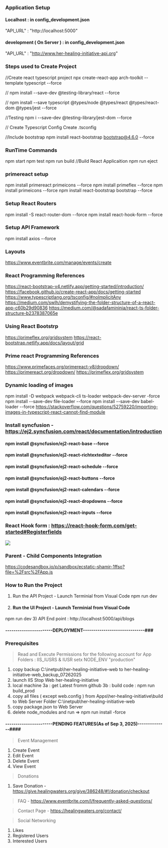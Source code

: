 ### Application Setup 

#### Localhost : in config_development.json
"API_URL" : "http://localhost:5000"

#### development ( On Server ) : in config_development.json
"API_URL" : "http://www.her-healing-initiative-api.org"

### Steps used to Create Project 
//Create react typescript project 
npx create-react-app arch-toolkit --template typescript --force

//
npm install --save-dev @testing-library/react --force

//
npm install --save typescript @types/node @types/react @types/react-dom @types/jest --force

//Testing 
npm i --save-dev @testing-library/jest-dom --force

// Create Typescript Config
Create .tsconfig

//Include bootstrap 
npm install react-bootstrap bootstrap@4.6.0 --force

### RunTime Commands
npm start
npm test
npm run build //Build React Applicaition
npm run eject

### primereact setup
npm install primereact primeicons --force
npm install primeflex --force
npm install primeicons  --force
npm install react-bootstrap bootstrap --force

### Setup React Routers
npm install -S react-router-dom --force
npm install react-hook-form --force

### Setup API Framework 
npm install axios --force

### Layouts
https://www.eventbrite.com/manage/events/create

### React Programming References 
https://react-bootstrap-v4.netlify.app/getting-started/introduction/
https://facebook.github.io/create-react-app/docs/getting-started
https://www.typescriptlang.org/tsconfig/#noImplicitAny
https://medium.com/swlh/demystifying-the-folder-structure-of-a-react-app-c60b29d90836
https://medium.com/@sadafamininia/react-ts-folder-structure-b2378387065e

### Using React Bootstrp 
https://primeflex.org/gridsystem
https://react-bootstrap.netlify.app/docs/layout/grid

### Prime react Programming References 
https://www.primefaces.org/primereact-v8/dropdown/
https://primereact.org/dropdown/
https://primeflex.org/gridsystem

### Dynamic loading of images 
npm install -D webpack webpack-cli ts-loader webpack-dev-server -force
npm install --save-dev file-loader --force
npm install --save-dev babel-loader --force
https://stackoverflow.com/questions/52759220/importing-images-in-typescript-react-cannot-find-module

### Install syncfusion - https://ej2.syncfusion.com/react/documentation/introduction

#### npm install @syncfusion/ej2-react-base --force
#### npm install @syncfusion/ej2-react-richtexteditor --force
#### npm install @syncfusion/ej2-react-schedule --force
#### npm install @syncfusion/ej2-react-buttons --force
#### npm install @syncfusion/ej2-react-calendars --force
#### npm install @syncfusion/ej2-react-dropdowns --force
#### npm install @syncfusion/ej2-react-inputs --force

### React Hook form : https://react-hook-form.com/get-started#Registerfields

<img src={require(getImagePath(data.eventImage)).default}/>

### Parent - Child Components Integration
https://codesandbox.io/p/sandbox/ecstatic-shamir-1ffso?file=%2Fsrc%2FApp.js


### How to Run the Project
1) Run the API Project - Launch Terminial from Visual Code
npm run dev 
2) #### Run the UI Project - Launch Terminial from Visual Code
npm run dev
3) API End point : http://localhost:5000/api/blogs

#### -----------------------DEPLOYMENT------------------------------###

### Prerequisites 
> Read and Execute Permissions for the following account for App Folders : IIS_IUSRS & IUSR 
> setx NODE_ENV "production"

1) copy backup C:\inetpub\her-healing-initiative-web to her-healing-initiative-web_backup_07262025
2) launch IIS Stop Web her-healing-initiative
3) local machine 
    3a : get Latest fromm github 
    3b : build code : npm run build_prod
4) copy all files ( except web.config ) from Apps\her-healing-initiative\build to Web Server Folder C:\inetpub\her-healing-initiative-web
5) copy package.json to Web Server 
6) delete node_modules and run => npm run install -force

#### -----------------------PENDING FEATURES(As of Sep 3, 2025)--------------####
> Event Management
1) Create Event
2) Edit Event
3) Delete Event
4) View Event

> Donations
1) Save Donation - https://give.healingwaters.org/give/386248/#!/donation/checkout

> FAQ - https://www.eventbrite.com/l/frequently-asked-questions/

> Contact Page - https://healingwaters.org/contact/

> Social Networking
1) Likes
2) Registered Users
3) Interested Users